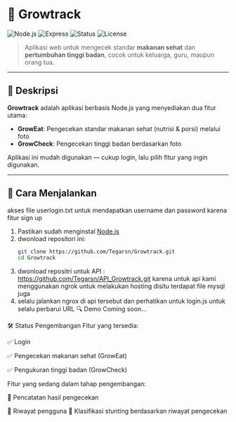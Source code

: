 # 🌱 Growtrack

![Node.js](https://img.shields.io/badge/Node.js-339933?style=for-the-badge&logo=nodedotjs&logoColor=white)
![Express](https://img.shields.io/badge/Express.js-000000?style=for-the-badge&logo=express&logoColor=white)
![Status](https://img.shields.io/badge/status-active-brightgreen?style=for-the-badge)
![License](https://img.shields.io/badge/license-MIT-blue?style=for-the-badge)

> Aplikasi web untuk mengecek standar **makanan sehat** dan **pertumbuhan tinggi badan**, cocok untuk keluarga, guru, maupun orang tua.

---

## 🎯 Deskripsi

**Growtrack** adalah aplikasi berbasis Node.js yang menyediakan dua fitur utama:
- **GrowEat**: Pengecekan standar makanan sehat (nutrisi & porsi) melalui foto
- **GrowCheck**: Pengecekan tinggi badan berdasarkan foto 

Aplikasi ini mudah digunakan — cukup login, lalu pilih fitur yang ingin digunakan.

---

## 🚀 Cara Menjalankan
akses file userlogin.txt untuk mendapatkan username dan password karena fitur sign up

1. Pastikan sudah menginstal [Node.js](https://nodejs.org/)
2. dwonload repositori ini:
   ```bash
   git clone https://github.com/Tegarsn/Growtrack.git
   cd Growtrack
3. dwonload repositri untuk API :
   https://github.com/Tegarsn/API_Growtrack.git
   karena untuk api kami menggunakan ngrok untuk melakukan hosting disitu terdapat file mysql juga
4. selalu jalankan ngrox di api tersebut dan perhatikan untuk login.js untuk selalu perbarui URL
🔍 Demo
Coming soon...



🛠️ Status Pengembangan
Fitur yang tersedia:

✅ Login

✅ Pengecekan makanan sehat (GrowEat)

✅ Pengukuran tinggi badan (GrowCheck)

Fitur yang sedang dalam tahap pengembangan:

🔄 Pencatatan hasil pengecekan

🔄 Riwayat pengguna
🔄 Klasifikasi stunting berdasarkan riwayat pengecekan

